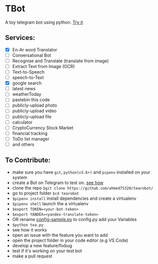 # TBot
  A toy telegram bot using python. [Try it](https://t.me/tearobot)

## Services:
- [x] En-Ar word Translator
- [ ] Conversational Bot
- [ ] Recognise and Translate (translate from image)
- [ ] Extract Text from Image (OCR)
- [ ] Text-to-Speech
- [ ] speech-to-Text
- [x] google search
- [ ] latest news
- [ ] weatherToday
- [ ] pastebin this code
- [ ] publicly-upload photo
- [ ] publicly-upload video
- [ ] publicly-upload file
- [ ] calculator
- [ ] CryptoCurrency Stock Market
- [ ] financial tracking
- [ ] ToDo list manager
- [ ] and others

## To Contribute:
* make sure you have `git`, `python(v3.6+)` and `pipenv` installed on your system
* create a Bot on Telegram to test on. [see how](https://core.telegram.org/bots#3-how-do-i-create-a-bot)
* clone the repo `$git clone https://github.com/ahmed75320/tearobot/`
* go to project folder `$cd tearobot`
* `$pipenv install` install dependencies and create a virtualenv
* `$pipenv shell` launch the a virtualenv
* `$export TOKEN=<your-bot-token>`
* `$export YANDEX=<yandex-translate-token>`
* OR rename [config-sample.py](./config-sample.py) to config.py add your Variables
* `$python tea.py`
* see how it works
* open an issue with the feature you want to add
* open the project folder in your code editor (e.g VS Code)
* develop a new feature/fixbug
* test if it's working on your test bot
* make a pull request
